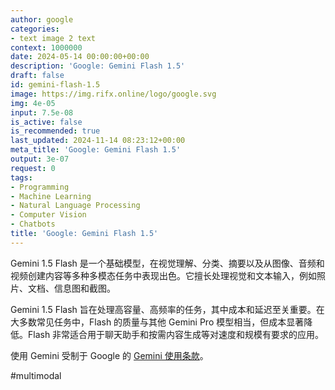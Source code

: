 ```yaml
---
author: google
categories:
- text image 2 text
context: 1000000
date: 2024-05-14 00:00:00+00:00
description: 'Google: Gemini Flash 1.5'
draft: false
id: gemini-flash-1.5
image: https://img.rifx.online/logo/google.svg
img: 4e-05
input: 7.5e-08
is_active: false
is_recommended: true
last_updated: 2024-11-14 08:23:12+00:00
meta_title: 'Google: Gemini Flash 1.5'
output: 3e-07
request: 0
tags:
- Programming
- Machine Learning
- Natural Language Processing
- Computer Vision
- Chatbots
title: 'Google: Gemini Flash 1.5'
---
```




Gemini 1.5 Flash 是一个基础模型，在视觉理解、分类、摘要以及从图像、音频和视频创建内容等多种多模态任务中表现出色。它擅长处理视觉和文本输入，例如照片、文档、信息图和截图。

Gemini 1.5 Flash 旨在处理高容量、高频率的任务，其中成本和延迟至关重要。在大多数常见任务中，Flash 的质量与其他 Gemini Pro 模型相当，但成本显著降低。Flash 非常适合用于聊天助手和按需内容生成等对速度和规模有要求的应用。

使用 Gemini 受制于 Google 的 [Gemini 使用条款](https://ai.google.dev/terms)。

#multimodal

